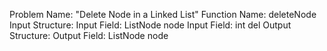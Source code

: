 Problem Name: "Delete Node in a Linked List"
Function Name: deleteNode
Input Structure:
Input Field: ListNode node
Input Field: int del
Output Structure: 
Output Field: ListNode node